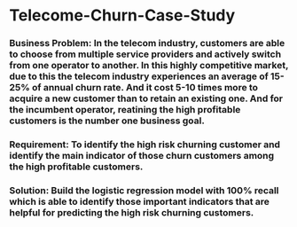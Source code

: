 # Telecome-Churn-Case-Study
### Business Problem: In the telecom industry, customers are able to choose from multiple service providers and actively switch from one operator to another. In this highly competitive market, due to this the telecom industry experiences an average of 15-25% of annual churn rate. And it cost 5-10 times more to acquire a new customer than to retain an existing one. And for the incumbent operator, reatining the high profitable customers is the number one business goal.

### Requirement: To identify the high risk churning customer and identify the main indicator of those churn customers among the high profitable customers.

### Solution: Build the logistic regression model with 100% recall which is able to identify those important indicators that are helpful for predicting the high risk churning customers.
